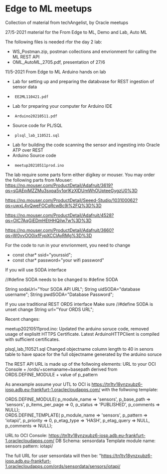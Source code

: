 # Edge to ML meetups
Collection of material from techAngelist, by Oracle meetups

27/5-2021 material for the From Edge to ML, Demo and Lab,  Auto ML

The following files is needed rfor the day 2 lab:

- WS_Postman.zip, postman collections and envrionment for calling the ML REST API
- OML_AutoML_2705.pdf, presentation of 27/6

11/5-2021 From Edge to ML Arduino hands on lab
- Lab for setting up and preparing the databvase for REST ingestion of sensor data
-      EE2ML110421.pdf
- Lab for preparing your computer for Arduino IDE
-      Arduino20210511.pdf
- Source code for PL/SQL 
-      plsql_lab_110521.sql
- Lab for building the code scanning the sensor and ingesting into Oracle ATP over REST
- Arduino Source code
-      meetup20210511prod.ino

The lab require some parts form either digikey or mouser.
You may order the following parts from Mouser:
https://no.mouser.com/ProductDetail/Adafruit/3619?qs=sGAEpiMZZMu3sxpa5v1qrlKzXlDUmWhOUpteeGygzU0%3D

https://no.mouser.com/ProductDetail/Seeed-Studio/103100062?qs=uwxL4vQweFOCqRcwBc9i%2FQ%3D%3D

https://no.mouser.com/ProductDetail/Adafruit/4528?qs=OlC7AqGiEDmHEtHHQiIw7w%3D%3D

https://no.mouser.com/ProductDetail/Adafruit/3660?qs=W0yvOO0ixfFypXCClAyRMg%3D%3D


For the code to run in your envrionment, you need to change
- const char* ssid="yourssid";
- const char* password="your wifi password"

If you will use SODA interface

//#define SODA needs to be changed to #define SODA

String sodaUrl="Your SODA API URL";
String uidSODA="database username";
String pwdSODA="Database Password";


If you use traditional REST ORDS interface
Make sure //#define SODA is unset
change
String url="Your ORDS URL";



Recent changes:

meetup20210511prod.ino:
Updated the arduino soruce code, removed usage of explisitt HTTPS Certificate. Latest
ArduinoHTTPClient is compiled with sufficient certificates.

plsql_lab_110521.sql
Changed objectname column length to 40 in senors table to have space for the full objectname 
generated by the arduino soruce


The REST API URL is made up of the follwoing elements:
URL to your OCI Console + /ords/+scemaname+basepath derived from ORDS.DEFINE_MODULE + value of p_pattern 

As anexample assume your UTL to OCI is https://tn1tv18ynzxubz6-iosp.adb.eu-frankfurt-1.oraclecloudapps.com/
with the follwoing template:

ORDS.DEFINE_MODULE(
      p_module_name    => 'sensors',
      p_base_path      => 'sensors',
      p_items_per_page =>  0,
      p_status         => 'PUBLISHED',
      p_comments       => NULL);     
ORDS.DEFINE_TEMPLATE(
      p_module_name    => 'sensors',
      p_pattern        => 'iotapi/',
      p_priority       => 0,
      p_etag_type      => 'HASH',
      p_etag_query     => NULL,
      p_comments       => NULL);
      
 URL:to OCI Console: https://tn1tv18ynzxubz6-iosp.adb.eu-frankfurt-1.oraclecloudapps.com/
 DB Schema:  sensordata
 Template module name:  sensors
 pattern:  iotapi/
 
 The full URL for user sensordata will then be:
 "https://tn1tv18ynzxubz6-iosp.adb.eu-frankfurt-1.oraclecloudapps.com/ords/sensordata/sensors/iotapi/
